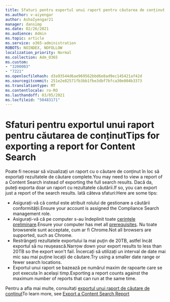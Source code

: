 ```yaml
---
title: Sfaturi pentru exportul unui raport pentru căutarea de conținut
ms.author: v-aiyengar
author: AshaIyengar21
manager: dansimp
ms.date: 02/26/2021
ms.audience: Admin
ms.topic: article
ms.service: o365-administration
ROBOTS: NOINDEX, NOFOLLOW
localization_priority: Normal
ms.collection: Adm_O365
ms.custom:
- "3200003"
- "7221"
ms.openlocfilehash: d3a93544d6ae969562bbd6e8ad9ec145421af42d
ms.sourcegitcommit: 251e2e82571fb3bb1fbe3dbf7bfca30e004b3373
ms.translationtype: MT
ms.contentlocale: ro-RO
ms.lasthandoff: 03/05/2021
ms.locfileid: "50483171"
---
```

# <a name="tips-for-exporting-a-report-for-content-search"></a><span data-ttu-id="2888a-102">Sfaturi pentru exportul unui raport pentru căutarea de conținut</span><span class="sxs-lookup"><span data-stu-id="2888a-102">Tips for exporting a report for Content Search</span></span>

<span data-ttu-id="2888a-103">Poate fi necesar să vizualizați un raport cu o căutare de conținut în loc să exportați rezultatele de căutare complete.</span><span class="sxs-lookup"><span data-stu-id="2888a-103">You may need to view a report of a Content Search instead of exporting the full search results.</span></span> <span data-ttu-id="2888a-104">Dacă da, puteți exporta doar un raport cu rezultatele căutării.</span><span class="sxs-lookup"><span data-stu-id="2888a-104">If so, you can export just a report of the search results.</span></span> <span data-ttu-id="2888a-105">Iată câteva sfaturi:</span><span class="sxs-lookup"><span data-stu-id="2888a-105">Here are some tips:</span></span>

- <span data-ttu-id="2888a-106">Asigurați-vă că contul este atribuit rolului de gestionare a căutării conformității.</span><span class="sxs-lookup"><span data-stu-id="2888a-106">Ensure your account is assigned the Compliance Search management role.</span></span>
- <span data-ttu-id="2888a-107">Asigurați-vă că pe computer s-au îndeplinit toate [cerințele preliminare](https://go.microsoft.com/fwlink/?linkid=2102407).</span><span class="sxs-lookup"><span data-stu-id="2888a-107">Ensure your computer has met all [prerequisites](https://go.microsoft.com/fwlink/?linkid=2102407).</span></span> <span data-ttu-id="2888a-108">Nu toate browserele sunt acceptate, cum ar fi Chrome.</span><span class="sxs-lookup"><span data-stu-id="2888a-108">Not all browsers are supported, such as Chrome.</span></span>
- <span data-ttu-id="2888a-109">Restrângeți rezultatele exportului la mai puțin de 20TB, astfel încât exportul să nu reușească.</span><span class="sxs-lookup"><span data-stu-id="2888a-109">Narrow down your export results to less than 20TB so the export won't fail.</span></span> <span data-ttu-id="2888a-110">Încercați să utilizați un interval de date mai mic sau mai puține locații de căutare.</span><span class="sxs-lookup"><span data-stu-id="2888a-110">Try using a smaller date range or fewer search locations.</span></span>
- <span data-ttu-id="2888a-111">Exportul unui raport se bazează pe numărul maxim de rapoarte care se pot executa în același timp.</span><span class="sxs-lookup"><span data-stu-id="2888a-111">Exporting a report counts against the maximum number of reports that can run at the same time.</span></span>

<span data-ttu-id="2888a-112">Pentru a afla mai multe, consultați [exportul unui raport de căutare de conținut](https://go.microsoft.com/fwlink/?linkid=2102409)</span><span class="sxs-lookup"><span data-stu-id="2888a-112">To learn more, see [Export a Content Search Report](https://go.microsoft.com/fwlink/?linkid=2102409)</span></span>